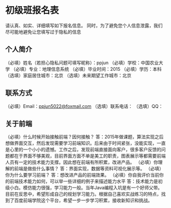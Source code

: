 # 初级班报名表

请认真、如实、详细填写如下报名信息。
同时，为了避免您个人信息泄露，我们尽可能地避免让您填写过于隐私的信息

## 个人简介

（必填）姓名（若担心隐私问题可填写昵称）：ppjun
（必填）学校：中国农业大学
（必填）专业：地理信息系统
（必填）毕业时间：2015
（必填）学历：本科
（选填）家庭居住城市：北京
（选填）未来期望工作城市：北京
## 联系方式

（必填）Email：ppjun5022@foxmail.com
（选填）联系电话：
（选填）QQ：

## 关于前端

（必填）什么时候开始接触前端？因何接触？
答：2015年做课题，算法实现之后想做界面交互，然后发现需要学习前端知识。后来由于时间紧张，没能实现，一直是心里的一个小小的遗憾。工作之后，发现前端直接面向客户，很多客户反馈的问题都在于界面不够美观，目前界面方面不单是美工的职责，图表展示等都需要前端人员有一定的技术能力支撑。因此想在前端有所积累，改进产品。
（必填）你理解的前端是做些什么事情？
答：界面实现，数据等资料可视化展示等。
（必填）你为什么要学习前端？
答：想改进产品的前端效果。
（必填）你自我评价当前你的前端技术能力如何，可以举一些详细的例子来描述能力水平
答：技术能力是初级小白。模仿能力很强，学习能力一般。当年Java编程入坑是有一个好师父带。目前在反思中，希望形成自己的规划学习能力。根据自己喜欢实战练习的特点，找到了百度前端学院这个平台，希望一步一步学习积累，接收新知识和挑战。
